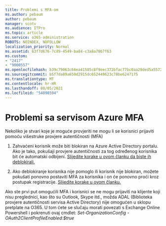 ```yaml
---
title: Problemi s MFA-om
ms.author: pebaum
author: pebaum
manager: scotv
ms.audience: ITPro
ms.topic: article
ms.service: o365-administration
ROBOTS: NOINDEX, NOFOLLOW
localization_priority: Normal
ms.assetid: 63f7d676-7cd9-4549-ba84-c3a8a7867f63
ms.custom:
- "2417"
- "9000557"
ms.openlocfilehash: b39c79063c66ea41585c8f9eec372bfac77bc0aa29ded5a5572e06c141b28f80
ms.sourcegitcommit: b5f7da89a650d2915dc652449623c78be6247175
ms.translationtype: MT
ms.contentlocale: hr-HR
ms.lasthandoff: 08/05/2021
ms.locfileid: "54098594"
---
```

# <a name="issues-with-azure-mfa"></a>Problemi sa servisom Azure MFA
Nekoliko je stvari koje je moguće provjeriti ne mogu li se korisnici prijaviti pomoću višestruke provjere autentičnosti (MFA)

1. Zahvaćeni korisnik može biti blokiran na Azure Active Directory portalu. Ako je tako, pokušaji provjere autentičnosti za tog određenog korisnika bit će automatski odbijeni. [Slijedite korake u ovom članku da biste ih deblokirali.](https://docs.microsoft.com/azure/active-directory/authentication/howto-mfa-mfasettings#block-and-unblock-users)

2. Ako deblokiranje korisnika nije pomoglo ili korisnik nije blokiran, možete pokušati ponovno postaviti MFA za korisnika i on će ponovno proći kroz postupak registracije. [Slijedite korake u ovom članku.](https://docs.microsoft.com/azure/active-directory/authentication/howto-mfa-userdevicesettings#require-users-to-provide-contact-methods-again)

Ako ste prvi put omogućili MFA i korisnici se ne mogu prijaviti na klijente koji nisu preglednici, kao što su Outlook, Skype itd., možda ADAL (Biblioteka provjere autentičnosti servisa Active Directory) nije omogućen u sklopu pretplate na O365. U tom ćete se slučaju morati povezati s Exchange Online Powershell i pokrenuti ovaj cmdlet: *Set-OrganizationConfig -OAuth2ClientProfileEnabled:$true*